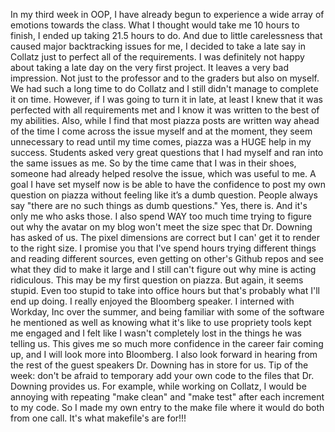 In my third week in OOP, I have already begun to experience a wide array of emotions towards the class. What I thought would take me 10 hours to finish, I ended up taking 21.5 hours to do. And due to little carelessness that caused major backtracking issues for me, I decided to take a late say in Collatz just to perfect all of the requirements. I was definitely not happy about taking a late day on the very first project. It leaves a very bad impression. Not just to the professor and to the graders but also on myself. We had such a long time to do Collatz and I still didn't manage to complete it on time. However, if I was going to turn it in late, at least I knew that it was perfected with all requirements met and I know it was written to the best of my abilities.
Also, while I find that most piazza posts are written way ahead of the time I come across the issue myself and at the moment, they seem unnecessary to read until my time comes, piazza was a HUGE help in my success. Students asked very great questions that I had myself and ran into the same issues as me. So by the time came that I was in their shoes, someone had already helped resolve the issue, which was useful to me.
A goal I have set myself now is be able to have the confidence to post my own question on piazza without feeling like it’s a dumb question. People always say "there are no such things as dumb questions." Yes, there is. And it's only me who asks those.
I also spend WAY too much time trying to figure out why the avatar on my blog won't meet the size spec that Dr. Downing has asked of us. The pixel dimensions are correct but I can' get it to render to the right size. I promise you that I've spend hours trying different things and reading different sources, even getting on other's Github repos and see what they did to make it large and I still can't figure out why mine is acting ridiculous. This may be my first question on piazza. But again, it seems stupid. Even too stupid to take into office hours but that's probably what I'll end up doing.
I really enjoyed the Bloomberg speaker. I interned with Workday, Inc over the summer, and being familiar with some of the software he mentioned as well as knowing what it's like to use propriety tools kept me engaged and I felt like I wasn't completely lost in the things he was telling us. This gives me so much more confidence in the career fair coming up, and I will look more into Bloomberg. I also look forward in hearing from the rest of the guest speakers Dr. Downing has in store for us.
Tip of the week: don't be afraid to temporary add your own code to the files that Dr. Downing provides us. For example, while working on Collatz, I would be annoying with repeating "make clean" and "make test" after each increment to my code. So I made my own entry to the make file where it would do both from one call. It's what makefile's are for!!!
